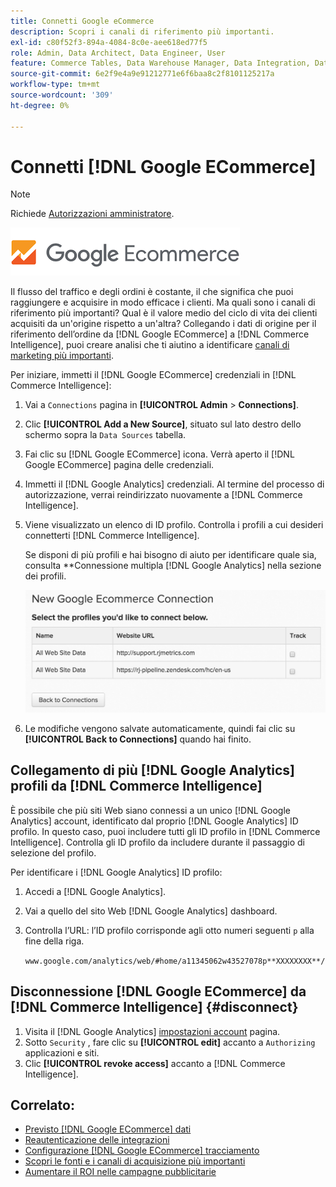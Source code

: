 ```yaml
---
title: Connetti Google eCommerce
description: Scopri i canali di riferimento più importanti.
exl-id: c80f52f3-894a-4084-8c0e-aee618ed77f5
role: Admin, Data Architect, Data Engineer, User
feature: Commerce Tables, Data Warehouse Manager, Data Integration, Data Import/Export
source-git-commit: 6e2f9e4a9e91212771e6f6baa8c2f8101125217a
workflow-type: tm+mt
source-wordcount: '309'
ht-degree: 0%

---
```


# Connetti [!DNL Google ECommerce]

>[!NOTE]
>
>Richiede [Autorizzazioni amministratore](../../../administrator/user-management/user-management.md).

![](../../../assets/google-ecommerce-logo.png)

Il flusso del traffico e degli ordini è costante, il che significa che puoi raggiungere e acquisire in modo efficace i clienti. Ma quali sono i canali di riferimento più importanti? Qual è il valore medio del ciclo di vita dei clienti acquisiti da un&#39;origine rispetto a un&#39;altra? Collegando i dati di origine per il riferimento dell’ordine da [!DNL Google ECommerce] a [!DNL Commerce Intelligence], puoi creare analisi che ti aiutino a identificare [canali di marketing più importanti](../../../data-analyst/analysis/most-value-source-channel.md).

Per iniziare, immetti il [!DNL Google ECommerce] credenziali in [!DNL Commerce Intelligence]:

1. Vai a `Connections` pagina in **[!UICONTROL Admin** > **Connections]**.

1. Clic **[!UICONTROL Add a New Source]**, situato sul lato destro dello schermo sopra la `Data Sources` tabella.

1. Fai clic su [!DNL Google ECommerce] icona. Verrà aperto il [!DNL Google ECommerce] pagina delle credenziali.

1. Immetti il [!DNL Google Analytics] credenziali. Al termine del processo di autorizzazione, verrai reindirizzato nuovamente a [!DNL Commerce Intelligence].

1. Viene visualizzato un elenco di ID profilo. Controlla i profili a cui desideri connetterti [!DNL Commerce Intelligence].

   Se disponi di più profili e hai bisogno di aiuto per identificare quale sia, consulta **Connessione multipla [!DNL Google Analytics] nella sezione dei profili.

   ![](../../../assets/conn-mult-ga-profiles.png)<!--{: width="500"}-->

1. Le modifiche vengono salvate automaticamente, quindi fai clic su **[!UICONTROL Back to Connections]** quando hai finito.

## Collegamento di più [!DNL Google Analytics] profili da [!DNL Commerce Intelligence]

È possibile che più siti Web siano connessi a un unico [!DNL Google Analytics] account, identificato dal proprio [!DNL Google Analytics] ID profilo. In questo caso, puoi includere tutti gli ID profilo in [!DNL Commerce Intelligence]. Controlla gli ID profilo da includere durante il passaggio di selezione del profilo.

Per identificare i [!DNL Google Analytics] ID profilo:

1. Accedi a [!DNL Google Analytics].
1. Vai a quello del sito Web [!DNL Google Analytics] dashboard.
1. Controlla l’URL: l’ID profilo corrisponde agli otto numeri seguenti `p` alla fine della riga.

   `www.google.com/analytics/web/#home/a11345062w43527078p**XXXXXXXX**/`

## Disconnessione [!DNL Google ECommerce] da [!DNL Commerce Intelligence] {#disconnect}

1. Visita il [!DNL Google Analytics] [impostazioni account](https://www.google.com/account/about/?hl=en) pagina.
1. Sotto `Security` , fare clic su **[!UICONTROL edit]** accanto a `Authorizing` applicazioni e siti.
1. Clic **[!UICONTROL revoke access]** accanto a [!DNL Commerce Intelligence].

## Correlato:

* [Previsto [!DNL Google ECommerce] dati](../integrations/google-ecommerce-data.md)
* [Reautenticazione delle integrazioni](https://experienceleague.adobe.com/docs/commerce-knowledge-base/kb/how-to/mbi-reauthenticating-integrations.html)
* [Configurazione [!DNL Google ECommerce] tracciamento](https://support.google.com/analytics/answer/1009612?hl=en)
* [Scopri le fonti e i canali di acquisizione più importanti](../../analysis/most-value-source-channel.md)
* [Aumentare il ROI nelle campagne pubblicitarie](../../analysis/roi-ad-camp.md)
